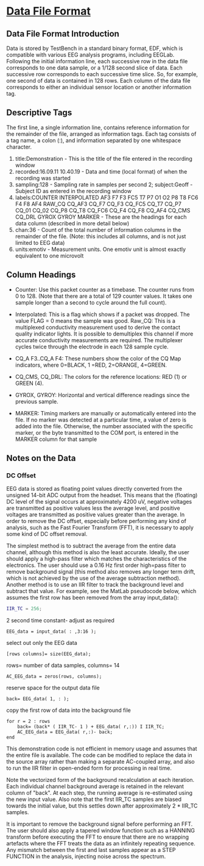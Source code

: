 [Data File Format](http://wiki.emotiv.com/tiki-index.php?page=Data+File+Format)
===============================================================================

Data File Format Introduction
-----------------------------

Data is stored by TestBench in a standard binary format, EDF, which is compatible with various EEG analysis programs, including EEGLab. Following the initial information line, each successive row in the data file corresponds to one data sample, or a 1/128 second slice of data. Each successive row corresponds to each successive time slice. So, for example, one second of data is contained in 128 rows. Each column of the data file corresponds to either an individual sensor location or another information tag.

Descriptive Tags
----------------

The first line, a single information line, contains reference information for the remainder of the file, arranged as information tags. Each tag consists of a tag name, a colon (:), and information separated by one whitespace character.

1. title:Demonstration - This is the title of the file entered in the recording window
2. recorded:16.09.11 10.40.19 - Data and time (local format) of when the recording was started
3. sampling:128 - Sampling rate in samples per second
2; subject:Geoff - Subject ID as entered in the recording window
4. labels:COUNTER  INTERPOLATED AF3 F7 F3 FC5 T7 P7 O1 O2 P8 T8 FC6 F4 F8 AF4 RAW_CQ CQ_AF3 CQ_F7 CQ_F3 CQ_FC5 CQ_T7 CQ_P7 CQ_01 CQ_02 CQ_P8 CQ_T8 CQ_FC6 CQ_F4 CQ_F8 CQ_AF4 CQ_CMS CQ_DRL GYROX GYROY MARKER - These are the headings for each data column (described in more detail below)
5. chan:36 - Count of the total number of information columns in the remainder of the file. (Note: this includes all columns, and is not just limited to EEG data)
6. units:emotiv - Measurement units. One emotiv unit is almost exactly equivalent to one microvolt

Column Headings
---------------

+ Counter: Use this packet counter as a timebase. The counter runs from 0 to 128. (Note that there are a total of 129 counter values. It takes one sample longer than a second to cycle around the full count).

+ Interpolated: This is a flag which shows if a packet was dropped. The value FLAG = 0 means the sample was good.
Raw_CQ: This is a multiplexed conductivity measurement used to derive the contact quality indicator lights. It is possible to demultiplex this channel if more accurate conductivity measurements are required. The multiplexer cycles twice through the electrode in each 128 sample cycle.  

+ CQ_A F3..CQ_A F4: These numbers show the color of the CQ Map indicators, where 0=BLACK, 1 =RED, 2=ORANGE, 4=GREEN.

+ CQ_CMS, CQ_DRL: The colors for the reference locations: RED (1) or GREEN (4).

+ GYROX, GYROY: Horizontal and vertical difference readings since the previous sample.

+ MARKER: Timing markers are manually or automatically entered into the file. If no marker was detected at a particular time, a value of zero is added into the file. Otherwise, the number associated with the specific marker, or the byte transmitted to the COM port, is entered in the MARKER column for that sample

Notes on the Data
-----------------

### DC Offset

EEG data is stored as floating point values directly converted from the unsigned 14-bit ADC output from the headset. This means that the (floating) DC level of the signal occurs at approximately 4200 uV, negative voltages are transmitted as positive values less the average level, and positive voltages are transmitted as positive values greater than the average. In order to remove the DC offset, especially before performing any kind of analysis, such as the Fast Fourier Transform (FFT), it is necessary to apply some kind of DC offset removal.

The simplest method is to subtract the average from the entire data channel, although this method is also the least accurate. Ideally, the user should apply a high-pass filter which matches the characteristics of the electronics.  The user should use a 0.16 Hz first order high=pass filter to remove background signal (this method also removes any longer term drift, which is not achieved by the use of the average subtraction method). Another method is to use an IIR filter to track the background level and subtract that value.  For example, see the MatLab pseudocode below, which assumes the first row has been removed from the array input_data():

``` matlab
IIR_TC = 256;
```

2 second time constant- adjust as required

    EEG_data = input_data( : ,3:16 );

select out only the EEG data

    [rows columns]= size(EEG_data);

rows= number of data samples, columns= 14

    AC_EEG_data = zeros(rows, columns);

reserve space for the output data file

    back= EEG_data( 1, : );

copy the first row of data into the background file

    for r = 2 : rows
        back= (back* ( IIR_TC- 1 ) + EEG_data( r,:)) I IIR_TC;
        AC_EEG_data = EEG_data( r,:)- back;
    end

This demonstration code is not efficient in memory usage and assumes that the entire file is available. The code can be modified to replace the data in the source array rather than making a separate AC-coupled array, and also to run the IIR filter in open-ended form for processing in real time.

Note the vectorized form of the background recalculation at each iteration. Each individual channel background average is retained in the relevant column of "back". At each step, the running average is re-estimated using the new input value. Also note that the first IIR_TC samples are biased towards the initial value, but this settles down after approximately 2 * IIR_TC samples.

It is important to remove the background signal before performing an FFT. The user should also apply a tapered window function such as a HANNING transform before executing the FFT to ensure that there are no wrapping artefacts where the FFT treats the data as an infinitely repeating sequence. Any mismatch between the first and last samples appear as a STEP FUNCTION in the analysis, injecting noise across the spectrum.
